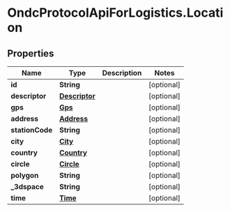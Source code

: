 # OndcProtocolApiForLogistics.Location

## Properties
Name | Type | Description | Notes
------------ | ------------- | ------------- | -------------
**id** | **String** |  | [optional] 
**descriptor** | [**Descriptor**](Descriptor.md) |  | [optional] 
**gps** | [**Gps**](Gps.md) |  | [optional] 
**address** | [**Address**](Address.md) |  | [optional] 
**stationCode** | **String** |  | [optional] 
**city** | [**City**](City.md) |  | [optional] 
**country** | [**Country**](Country.md) |  | [optional] 
**circle** | [**Circle**](Circle.md) |  | [optional] 
**polygon** | **String** |  | [optional] 
**_3dspace** | **String** |  | [optional] 
**time** | [**Time**](Time.md) |  | [optional] 
